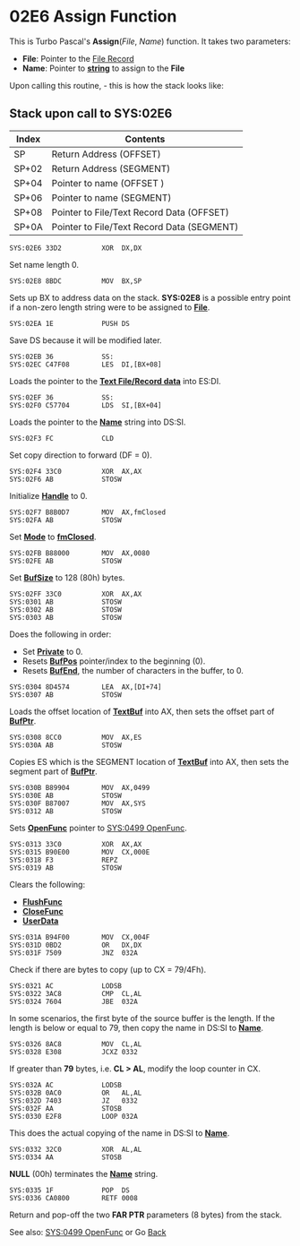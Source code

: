 # 02E6 Assign Function

This is Turbo Pascal's **Assign**(*File*, *Name*) function. It takes two parameters:
- **File**: Pointer to the [File Record](TextFileType.md)
- **Name**: Pointer to **[string](0263-DATA-COPYRIGHT.md)**  to assign to the **File** 

Upon calling this routine, - this is how the stack looks like:

## Stack upon call to SYS:02E6

|Index|Contents                                  |
|-----|------------------------------------------|
|SP   |Return Address (OFFSET)                   |
|SP+02|Return Address (SEGMENT)                  |
|SP+04|Pointer to name (OFFSET )                 |
|SP+06|Pointer to name (SEGMENT)                 |
|SP+08|Pointer to File/Text Record Data (OFFSET) |
|SP+0A|Pointer to File/Text Record Data (SEGMENT)|


```
SYS:02E6 33D2          XOR	DX,DX
```

Set name length 0.

```
SYS:02E8 8BDC          MOV	BX,SP
```

Sets up BX to address data on the stack. **SYS:02E8** is a possible entry point if a non-zero length string were to be assigned to **[File](TextFileType.md)**.

```
SYS:02EA 1E            PUSH	DS
```

Save DS because it will be modified later.

```
SYS:02EB 36            SS:
SYS:02EC C47F08        LES	DI,[BX+08]
```

Loads the pointer to the **[Text File/Record data](TextFileType.md)** into ES:DI.

```
SYS:02EF 36            SS:
SYS:02F0 C57704        LDS	SI,[BX+04]
```

Loads the pointer to the **[Name](0263-DATA-COPYRIGHT.md)** string into DS:SI.

```
SYS:02F3 FC            CLD
```

Set copy direction to forward (DF = 0).

```
SYS:02F4 33C0          XOR	AX,AX
SYS:02F6 AB            STOSW
```

Initialize **[Handle](TextFileType.md)** to 0.

```
SYS:02F7 B8B0D7        MOV	AX,fmClosed
SYS:02FA AB            STOSW
```

Set **[Mode](TextFileType.md)** to **[fmClosed](TextFileType.md)**.

```
SYS:02FB B88000        MOV	AX,0080
SYS:02FE AB            STOSW
```

Set **[BufSize](TextFileType.md)** to 128  (80h) bytes.

```
SYS:02FF 33C0          XOR	AX,AX
SYS:0301 AB            STOSW
SYS:0302 AB            STOSW
SYS:0303 AB            STOSW
```

Does the following in order:
- Set **[Private](TextFileType.md)** to 0.
- Resets **[BufPos](TextFileType.md)** pointer/index to the beginning (0).
- Resets **[BufEnd](TextFileType.md)**, the number of characters in the buffer, to 0.

```
SYS:0304 8D4574        LEA	AX,[DI+74]
SYS:0307 AB            STOSW
```

Loads the offset location of **[TextBuf](TextFileType.md)** into AX, then sets the offset part of **[BufPtr](TextFileType.md)**.

```
SYS:0308 8CC0          MOV	AX,ES
SYS:030A AB            STOSW
```

Copies ES which is the SEGMENT location of **[TextBuf](TextFileType.md)** into AX, then sets the segment part of **[BufPtr](TextFileType.md)**.

```
SYS:030B B89904        MOV	AX,0499
SYS:030E AB            STOSW
SYS:030F B87007        MOV	AX,SYS
SYS:0312 AB            STOSW
```

Sets **[OpenFunc](TextFileType.md)** pointer to [SYS:0499 OpenFunc](0499-OPEN-FUNC.md).

```
SYS:0313 33C0          XOR	AX,AX
SYS:0315 B90E00        MOV	CX,000E
SYS:0318 F3            REPZ
SYS:0319 AB            STOSW
```

Clears the following:
- **[FlushFunc](TextFileType.md)**
- **[CloseFunc](TextFileType.md)**
- **[UserData](TextFileType.md)**

```
SYS:031A B94F00        MOV	CX,004F
SYS:031D 0BD2          OR	DX,DX
SYS:031F 7509          JNZ	032A
```

Check if there are bytes to copy (up to CX = 79/4Fh).

```
SYS:0321 AC            LODSB
SYS:0322 3AC8          CMP	CL,AL
SYS:0324 7604          JBE	032A
```

In some scenarios, the first byte of the source buffer is the length. If the length is below or equal to 79, then copy the name in DS:SI to **[Name](TextFileType.md)**.

```
SYS:0326 8AC8          MOV	CL,AL
SYS:0328 E308          JCXZ	0332
```

If greater than **79** bytes, i.e. **CL > AL**, modify the loop counter in CX.

```
SYS:032A AC            LODSB
SYS:032B 0AC0          OR	AL,AL
SYS:032D 7403          JZ	0332
SYS:032F AA            STOSB
SYS:0330 E2F8          LOOP	032A
```

This does the actual copying of the name in DS:SI to **[Name](TextFileType.md)**.

```
SYS:0332 32C0          XOR	AL,AL
SYS:0334 AA            STOSB
```

**NULL** (00h) terminates the **[Name](TextFileType.md)** string.

```
SYS:0335 1F            POP	DS
SYS:0336 CA0800        RETF	0008
```

Return and pop-off the two **FAR PTR** parameters (8 bytes) from the stack.

See also: [SYS:0499 OpenFunc](0499-OPEN-FUNC.md) or Go [Back](../README.md)